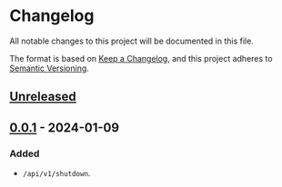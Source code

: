 # Changelog

All notable changes to this project will be documented in this file.

The format is based on [Keep a Changelog](https://keepachangelog.com/en/1.0.0/),
and this project adheres to [Semantic Versioning](https://semver.org/spec/v2.0.0.html).

## [Unreleased]

## [0.0.1] - 2024-01-09

### Added

- `/api/v1/shutdown`.

[unreleased]: https://github.com/sakkke/magic-special/compare/v0.0.1...HEAD
[0.0.1]: https://github.com/sakkke/magic-special/releases/tag/v0.0.1